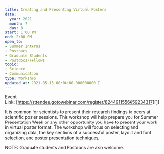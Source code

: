 ```yaml
---
title: Creating and Presenting Virtual Posters
date:
  year: 2021
  month: 7
  day: 8
start: 1:00 PM
end: 2:00 PM
open_to:
- Summer Interns
- Postbacs
- Graduate Students
- Postdocs/Fellows
topic:
- Science
- Communication
type: Workshop
updated_at: 2021-05-13 00:06:00.000000000 Z
---
```

Event
Link: [https://attendee.gotowebinar.com/register/8244911556659234317][1]

It is common for scientists to present their research findings to peers
at scientific poster sessions. This workshop will help prepare you for
Summer Presentation Week or any other opportunity you have to present
your work in virtual poster format. The workshop will focus on selecting
and organizing data, the key sections of a successful poster, layout and
font selection, and poster presentation techniques.

NOTE: Graduate students and Postdocs are also welcome.

 

 



[1]: https://attendee.gotowebinar.com/register/8244911556659234317
